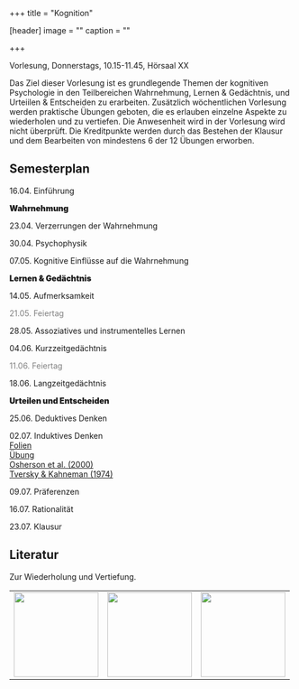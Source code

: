 +++
title = "Kognition"

[header]
image = ""
caption = ""

+++

<link rel="stylesheet" href="https://use.fontawesome.com/releases/v5.5.0/css/all.css" integrity="sha384-B4dIYHKNBt8Bc12p+WXckhzcICo0wtJAoU8YZTY5qE0Id1GSseTk6S+L3BlXeVIU" crossorigin="anonymous">



 Vorlesung, Donnerstags, 10.15-11.45, Hörsaal XX

Das Ziel dieser Vorlesung ist es grundlegende Themen der kognitiven Psychologie in den Teilbereichen Wahrnehmung, Lernen & Gedächtnis, und Urteiilen & Entscheiden zu erarbeiten. Zusätzlich wöchentlichen Vorlesung werden praktische Übungen geboten, die es erlauben einzelne Aspekte zu wiederholen und zu vertiefen. Die Anwesenheit wird in der Vorlesung wird nicht überprüft. Die Kreditpunkte werden durch das Bestehen der Klausur und dem Bearbeiten von mindestens 6 der 12 Übungen erworben.  


## Semesterplan

16.04. Einführung<br>

<font style="font-weight:900;padding-top:20px">Wahrnehmung</font>

23.04. Verzerrungen der Wahrnehmung<br>

30.04. Psychophysik<br>

07.05. Kognitive Einflüsse auf die Wahrnehmung<br>

<font style="font-weight:900;padding-top:20px">Lernen & Gedächtnis</font>

14.05. Aufmerksamkeit<br>

<font style='color:grey'>21.05. Feiertag</font><br>

28.05. Assoziatives und instrumentelles Lernen<br>

04.06. Kurzzeitgedächtnis<br>

<font style='color:grey'>11.06. Feiertag</font><br>

18.06. Langzeitgedächtnis<br>

<font style="font-weight:900;padding-top:20px">Urteilen und Entscheiden</font>

25.06. Deduktives Denken<br>

02.07. Induktives Denken<br>
<i class="fas fa-desktop fa-sm"></i> [Folien](slides/Kognition_2020_10.pdf)<br>
<i class="fas fa-list-ul fa-sm"></i> [Übung](https://docs.google.com/forms/d/e/1FAIpQLScfIQsNO7nER757VuSGZT65O6wdPK-5xH--nwym_9XxRmxDNw/viewform?usp=sf_link)<br>
<i class="far fa-file-alt"></i> [Osherson et al. (2000)](../../literature/Kognition/OshersonEtAl1990.pdf)<br>
<i class="far fa-file-alt"></i> [Tversky & Kahneman (1974)](../../literature/Kognition/TverskyKahneman1974.pdf)<br>

09.07. Präferenzen<br>

16.07. Rationalität<br>

23.07. Klausur

## Literatur

Zur Wiederholung und Vertiefung.

<table cellspacing="0" cellpadding="0" style="border:none" style="width:300px">
<tr>
  <td style="bgcolor:white;align:left">
  <a href="https://www.hogrefe.de/shop/lehrbuch-allgemeine-psychologie-76569.html"><img src="https://www.hogrefe.de/shop/media/catalog/product/cache/800x/17f82f742ffe127f42dca9de82fb58b1/9/7/9783456856063_cop_kiesel.jpg" style="height:150px;bgcolor:white"></img></a>
  </td>

  <td style="bgcolor:white;align:left">
  <a href="https://global.oup.com/academic/product/foundations-of-human-memory-9780195333244?cc=ch&lang=en&"><img src="http://global.oup.com/academic/covers/uk/pdp/9780195333244" style="height:150px"></img></a>
  </td>

  <td style="bgcolor:white;align:left">
  <a href="https://us.sagepub.com/en-us/nam/rational-choice-in-an-uncertain-world/book231783"><img src="https://us.sagepub.com/sites/default/files/upm-binaries/styles/sage_thumbnail_width_150px/feed/29296_Hastie_Rational_Choice_in_an_Uncertian_World_2ed_72ppiRGB_150pixw.jpg" style="height:150px;bgcolor:white"></img></a>
  </td>
</tr>
</table>



<!--

02.10. <br>
<i class="fas fa-desktop fa-sm"></i> [Intro to R](https://therbootcamp.github.io/BaselRBootcamp_2018July/_sessions/IntroToR/IntroToR.html)<br>
<i class="fas fa-desktop fa-sm"></i> [Objects](https://therbootcamp.github.io/BaselRBootcamp_2018July/_sessions/Objects/Objects.html)<br>
<i class="fas fa-list-ul fa-sm"></i> [Assignment](https://therbootcamp.github.io/BaselRBootcamp_2018July/_sessions/Objects/Objects_practical.html)<br>
<i class="fas fa-file-upload fa-sm"></i> [Upload](https://docs.google.com/forms/d/e/1FAIpQLSdTK6me2AtgwV-0pept3wNkv_zZ8pljYUZjmWHOS-eeuzXqBw/viewform?usp=sf_link)

09.10. Networks in R<br>
<i class="fas fa-list-ul fa-sm"></i> [Assignment](assignments/watts_strogatz.pdf)<br>
<i class="fas fa-file-upload"></i> [Upload](https://docs.google.com/forms/d/e/1FAIpQLScCp4c14J7Ii2KhVe9SEG7Lm72-oYtwqNn9PsBIboZIkmjuaw/viewform?usp=sf_link)

16.10. Back to Watts & Strogatz<br>
<i class="fas fa-list-ul fa-sm"></i> [Assignment](assignments/watts_strogatz_pt2.pdf)<br>
<i class="fas fa-file-upload fa-sm"></i> [Upload](https://docs.google.com/forms/d/e/1FAIpQLScydGyIBzQYAoEKNIUaMWyCI2svqK1kIeZoItGThE5LsWF3kw/viewform?usp=sf_link)

23.10. - No class -

30.10. Social networks<br>
<i class="far fa-file-alt"></i> [Milgram (1967)](../../literature/Networks/Milgram1967SmallWorldProblem.pdf)<br>
<i class="far fa-file-alt"></i> [Dodds et al. (2003)](../../literature/Networks/DoddsEtAl2003SmallWorldByEmail.pdf)<br>
<i class="fas fa-list-ul fa-sm  fa-sm"></i> [Assignment](https://docs.google.com/forms/d/e/1FAIpQLSdljPsCQIz5Aqh5PTO2xsstpEygAi6yQqof7Od3Ghj0Bv4ryw/viewform?usp=sf_link)

06.11. Social networks pt. 2<br>
<i class="fas fa-desktop fa-sm"></i> [PsychoNet slides](https://docs.google.com/presentation/d/1NJE3dHfchnQ7LhWdI6rLuqX7ds3_tir4n2cGnBfmP6o/edit?usp=sharing)<br>
<i class="fas fa-database fa-sm"></i> [Responses](data/psychonet_responses.RDS)<br>
<i class="fas fa-list-ul fa-sm"></i> [Assignment](assignments/psychonet.pdf)<br>
<i class="fas fa-file-upload fa-sm"></i> [Upload](https://docs.google.com/forms/d/e/1FAIpQLSeRqksaUJbT99IyvTNIePc9MBypiwrNqi264JLQS_7gy_Fb9Q/viewform?usp=sf_link)

13.11. Social networks pt. 3<br>
<i class="fas fa-database fa-sm"></i> [Responses](data/psychonet_responses.RDS)<br>
<i class="fas fa-list-ul fa-sm"></i> [Assignment](assignments/psychonet_pt2.pdf)<br>
<i class="fas fa-file-upload fa-sm"></i> [Upload](https://docs.google.com/forms/d/e/1FAIpQLSedJXd4AwlpoUcFAjAq8hoBxd-KXssnGHKIjqPG0I4aC0VAbg/viewform?usp=sf_link)

20.11. Semantic networks<br>
<i class="far fa-file-alt"></i> [Wulff et al. (in prep)](https://psyarxiv.com/s73dp/download)<br>
<i class="fas fa-list-ul fa-sm  fa-sm"></i> [Assignment](https://docs.google.com/forms/d/e/1FAIpQLSdlq8bPWR2J_j5GnEsvKbzbH-RsvRy8np7hPMVji7GR1awgsg/viewform?usp=sf_link)

27.11. - No class -

04.12. Semantic networks pt. 2<br>
<i class="fas fa-database fa-sm"></i> [Responses](data/city_edges.RDS)<br>
<i class="fas fa-list-ul fa-sm"></i> [Assignment](assignments/citynet.pdf)<br>

11.12. Clinical Networks<br>
<i class="far fa-file-alt"></i> [Borsboom & Cramer, 2013](../../literature/Networks/BorsboomCramer2013AnnualReview.pdf)

18.12. Exam

--->
